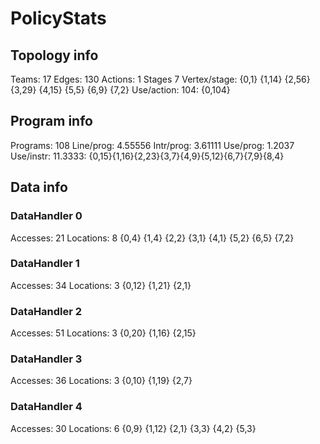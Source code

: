 # PolicyStats
## Topology info
Teams:		17
Edges:		130
Actions:	1
Stages		7
Vertex/stage:	{0,1} {1,14} {2,56} {3,29} {4,15} {5,5} {6,9} {7,2} 
Use/action:	104: {0,104} 

## Program info
Programs:	108
Line/prog:	4.55556
Intr/prog:	3.61111
Use/prog:	1.2037
Use/instr:	11.3333: {0,15}{1,16}{2,23}{3,7}{4,9}{5,12}{6,7}{7,9}{8,4}

## Data info

### DataHandler 0
Accesses:	21
Locations:	8
{0,4} {1,4} {2,2} {3,1} {4,1} {5,2} {6,5} {7,2} 

### DataHandler 1
Accesses:	34
Locations:	3
{0,12} {1,21} {2,1} 

### DataHandler 2
Accesses:	51
Locations:	3
{0,20} {1,16} {2,15} 

### DataHandler 3
Accesses:	36
Locations:	3
{0,10} {1,19} {2,7} 

### DataHandler 4
Accesses:	30
Locations:	6
{0,9} {1,12} {2,1} {3,3} {4,2} {5,3} 